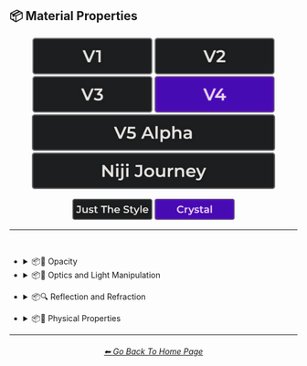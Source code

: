 <h2>📦 Material Properties</h2>

<div align="center">

[<img src="/Images/Repo_Parts/Buttons/Version_Buttons/button_version_V1_inactive.webp?raw=true" alt="MidJourney V1" height="64" />](/Pages/MJ_V1/Style_Pages/Sphere/Material_Properties.md)
[<img src="/Images/Repo_Parts/Buttons/Version_Buttons/button_version_V2_inactive.webp?raw=true" alt="MidJourney V2" height="64" />](/Pages/MJ_V2/Style_Pages/Sphere/Material_Properties.md)
[<img src="/Images/Repo_Parts/Buttons/Version_Buttons/button_version_V3_inactive.webp?raw=true" alt="MidJourney V3" height="64" />](/Pages/MJ_V3/Style_Pages/Just_The_Style/Material_Properties.md)
[<img src="/Images/Repo_Parts/Buttons/Version_Buttons/button_version_V4_active.webp?raw=true" alt="MidJourney V4" height="64" />](/Pages/MJ_V4/Style_Pages/Crystal/Material_Properties.md)
<br>
[<img src="/Images/Repo_Parts/Buttons/Version_Buttons/button_version_V5_Alpha_inactive_half.webp?raw=true" alt="MidJourney V5" height="64" />](/Pages/MJ_V5/Style_Pages/Just_The_Style/Material_Properties.md)
[<img src="/Images/Repo_Parts/Buttons/Version_Buttons/button_version_niji_inactive_half.webp?raw=true" alt="Niji Journey" height="64" />](/Pages/Niji_Journey/Style_Pages/Material_Properties.md)

[<img src="/Images/Repo_Parts/Buttons/Image_Type_Buttons/button_just_the_style_inactive.webp?raw=true" alt="Just The Style" width="140.5" />](/Pages/MJ_V4/Style_Pages/Just_The_Style/Material_Properties.md)
[<img src="/Images/Repo_Parts/Buttons/Image_Type_Buttons/button_crystal_active.webp?raw=true" alt="Crystal" width="140.5" />](/Pages/MJ_V4/Style_Pages/Crystal/Material_Properties.md)

</div>

<hr>
<br>


- <details><summary>📦🧫 Opacity</summary><p><div align="center">

	| Opacity |
	| :-: |
	| <img src="/Images/MJ_V4/V4_Alpha_3.5/Midjourney_Styles_(crystal)/Material_Properties/Crystal_Opacity.webp?raw=true" width="256" /> |
	
	<br>

	| Transparent | Translucent | Opaque |
	| :-: | :-: | :-: |
	| <img src="/Images/MJ_V4/V4_Alpha_3.5/Midjourney_Styles_(crystal)/Material_Properties/Crystal_Transparent.webp?raw=true" width="256" /> | <img src="/Images/MJ_V4/V4_Alpha_3.5/Midjourney_Styles_(crystal)/Material_Properties/Crystal_Translucent.webp?raw=true" width="256" /> | <img src="/Images/MJ_V4/V4_Alpha_3.5/Midjourney_Styles_(crystal)/Material_Properties/Crystal_Opaque.webp?raw=true" width="256" /> | 

	</div></p></details>


- <details><summary>📦🏮 Optics and Light Manipulation</summary><p><div align="center">

	| Optics | Materiality |
	| :-: | :-: |
	| <img src="/Images/MJ_V4/V4_Alpha_3.5/Midjourney_Styles_(crystal)/Material_Properties/Crystal_Optics.webp?raw=true" width="256" /> | <img src="/Images/MJ_V4/V4_Alpha_3.5/Midjourney_Styles_(crystal)/Material_Properties/Crystal_Materiality.webp?raw=true" width="256" /> |
	
	<br>

	| Scattering | Subsurface-Scattering |
	| :-: | :-: |
	| <img src="/Images/MJ_V4/V4_Alpha_3.5/Midjourney_Styles_(crystal)/Material_Properties/Crystal_Scattering.webp?raw=true" width="256" /> | <img src="/Images/MJ_V4/V4_Alpha_3.5/Midjourney_Styles_(crystal)/Material_Properties/Crystal_Subsurface-Scattering.webp?raw=true" width="256" /> |

	<br>
	
	| Ambient Occlusion | Opalescent |
	| :-: | :-: |
	| <img src="/Images/MJ_V4/V4_Alpha_3.5/Midjourney_Styles_(crystal)/Material_Properties/Crystal_Ambient_Occlusion.webp?raw=true" width="256" /> | <img src="/Images/MJ_V4/V4_Alpha_3.5/Midjourney_Styles_(crystal)/Material_Properties/Crystal_Opalescent.webp?raw=true" width="256" /> |

	
	<br>
	
	| Polarization | Polarized |
	| :-: | :-: |
	| <img src="/Images/MJ_V4/V4_Alpha_3.5/Midjourney_Styles_(crystal)/Material_Properties/Crystal_Polarization.webp?raw=true" width="256" /> | <img src="/Images/MJ_V4/V4_Alpha_3.5/Midjourney_Styles_(crystal)/Material_Properties/Crystal_Polarized.webp?raw=true" width="256" /> |
	
	<br>
	
	| Solarization | Solarized |
	| :-: | :-: |
	| <img src="/Images/MJ_V4/V4_Alpha_3.5/Midjourney_Styles_(crystal)/Material_Properties/Crystal_Solarization.webp?raw=true" width="256" /> | <img src="/Images/MJ_V4/V4_Alpha_3.5/Midjourney_Styles_(crystal)/Material_Properties/Crystal_Solarized.webp?raw=true" width="256" /> |

	<br>

	| Iridescent | Dispersion |
	| :-: | :-: |
	| <img src="/Images/MJ_V4/V4_Alpha_3.5/Midjourney_Styles_(crystal)/Material_Properties/Crystal_Iridescent.webp?raw=true" width="256" /> | <img src="/Images/MJ_V4/V4_Alpha_3.5/Midjourney_Styles_(crystal)/Material_Properties/Crystal_Dispersion.webp?raw=true" width="256" /> | 
	
	<br>
	
	| Chromatic | Prismatic |
	| :-: | :-: |
	| <img src="/Images/MJ_V4/V4_Alpha_3.5/Midjourney_Styles_(crystal)/Material_Properties/Crystal_Chromatic.webp?raw=true" width="256" /> | <img src="/Images/MJ_V4/V4_Alpha_3.5/Midjourney_Styles_(crystal)/Material_Properties/Crystal_Prismatic.webp?raw=true" width="256" /> |

	<br>

	| Glitter | Sparkly | Sparkles |
	| :-: | :-: | :-: |
	| <img src="/Images/MJ_V4/V4_Alpha_3.5/Midjourney_Styles_(crystal)/Material_Properties/Crystal_Glitter.webp?raw=true" width="256" /> | <img src="/Images/MJ_V4/V4_Alpha_3.5/Midjourney_Styles_(crystal)/Material_Properties/Crystal_Sparkly.webp?raw=true" width="256" /> | <img src="/Images/MJ_V4/V4_Alpha_3.5/Midjourney_Styles_(crystal)/Material_Properties/Crystal_Sparkles.webp?raw=true" width="256" /> |

	<br>
	
	| Scintillating |
	| :-: |
	| <img src="/Images/MJ_V4/V4_Alpha_3.6/Midjourney_Styles_(crystal)/Material_Properties/Crystal_Scintillating.webp?raw=true" width="256" /> |

	</div></p></details>

<!--
- <details><summary>📦💡 Luminescence</summary><p><div align="center">

	| Glowing | Glowing Neon | Glow-In-The-Dark |
	| :-: | :-: | :-: |
	| <img src="/Images/MJ_V4/V4_Alpha_3.5/Midjourney_Styles_(crystal)/Material_Properties/Crystal_Glowing.webp?raw=true" width="256" /> | <img src="/Images/MJ_V4/V4_Alpha_3.5/Midjourney_Styles_(crystal)/Material_Properties/Crystal_Glowing_Neon.webp?raw=true" width="256" /> | <img src="/Images/MJ_V4/V4_Alpha_3.5/Midjourney_Styles_(crystal)/Material_Properties/Crystal_Glow-In-The-Dark.webp?raw=true" width="256" /> |

	<br>

	| Radiant | Cherenkov Radiation |
	| :-: | :-: |
	| <img src="/Images/MJ_V4/V4_Alpha_3.5/Midjourney_Styles_(crystal)/Material_Properties/Crystal_Radiant.webp?raw=true" width="256" /> | <img src="/Images/MJ_V4/V4_Alpha_3.5/Midjourney_Styles_(crystal)/Material_Properties/Crystal_Cherenkov_Radiation.webp?raw=true" width="256" /> |

	<br>
	
	| Luminescence |
	| :-: |
	| <img src="/Images/MJ_V4/V4_Alpha_3.5/Midjourney_Styles_(crystal)/Material_Properties/Crystal_Luminescence.webp?raw=true" width="256" /> |

	<br>
	
	| Bioluminescence | Photoluminescence | Chemiluminescence |
	| :-: | :-: | :-: |
	| <img src="/Images/MJ_V4/V4_Alpha_3.5/Midjourney_Styles_(crystal)/Material_Properties/Crystal_Bioluminescence.webp?raw=true" width="256" /> | <img src="/Images/MJ_V4/V4_Alpha_3.5/Midjourney_Styles_(crystal)/Material_Properties/Crystal_Photoluminescence.webp?raw=true" width="256" /> | <img src="/Images/MJ_V4/V4_Alpha_3.5/Midjourney_Styles_(crystal)/Material_Properties/Crystal_Chemiluminescence.webp?raw=true" width="256" /> |
	
	<br>
	
	| Cathodoluminescence | Electroluminescence | Radioluminescence |
	| :-: | :-: | :-: |
	| <img src="/Images/MJ_V4/V4_Alpha_3.5/Midjourney_Styles_(crystal)/Material_Properties/Crystal_Cathodoluminescence.webp?raw=true" width="256" /> | <img src="/Images/MJ_V4/V4_Alpha_3.5/Midjourney_Styles_(crystal)/Material_Properties/Crystal_Electroluminescence.webp?raw=true" width="256" /> | <img src="/Images/MJ_V4/V4_Alpha_3.5/Midjourney_Styles_(crystal)/Material_Properties/Crystal_Radioluminescence.webp?raw=true" width="256" /> |
	
	<br>
	
	| Fluorescence | Phosphorescence | Thermoluminescence |
	| :-: | :-: | :-: |
	| <img src="/Images/MJ_V4/V4_Alpha_3.5/Midjourney_Styles_(crystal)/Material_Properties/Crystal_Fluorescence.webp?raw=true" width="256" /> | <img src="/Images/MJ_V4/V4_Alpha_3.5/Midjourney_Styles_(crystal)/Material_Properties/Crystal_Phosphorescence.webp?raw=true" width="256" /> | <img src="/Images/MJ_V4/V4_Alpha_3.5/Midjourney_Styles_(crystal)/Material_Properties/Crystal_Thermoluminescence.webp?raw=true" width="256" /> |

	<br>
	
	| Electrochemiluminescence | Crystalloluminescence | Piezoluminescence |
	| :-: | :-: | :-: |
	| <img src="/Images/MJ_V4/V4_Alpha_3.5/Midjourney_Styles_(crystal)/Material_Properties/Crystal_Electrochemiluminescence.webp?raw=true" width="256" /> | <img src="/Images/MJ_V4/V4_Alpha_3.5/Midjourney_Styles_(crystal)/Material_Properties/Crystal_Crystalloluminescence.webp?raw=true" width="256" /> | <img src="/Images/MJ_V4/V4_Alpha_3.5/Midjourney_Styles_(crystal)/Material_Properties/Crystal_Piezoluminescence.webp?raw=true" width="256" /> |

	<br>
	
	| Triboluminescence | Mechanoluminescence | Lyoluminescence |
	| :-: | :-: | :-: |
	| <img src="/Images/MJ_V4/V4_Alpha_3.5/Midjourney_Styles_(crystal)/Material_Properties/Crystal_Triboluminescence.webp?raw=true" width="256" /> | <img src="/Images/MJ_V4/V4_Alpha_3.5/Midjourney_Styles_(crystal)/Material_Properties/Crystal_Mechanoluminescence.webp?raw=true" width="256" /> | <img src="/Images/MJ_V4/V4_Alpha_3.5/Midjourney_Styles_(crystal)/Material_Properties/Crystal_Lyoluminescence.webp?raw=true" width="256" /> |
	
	<br>
	
	| Candoluminescence | Fractoluminescence | Sonoluminescence |
	| :-: | :-: | :-: |
	| <img src="/Images/MJ_V4/V4_Alpha_3.5/Midjourney_Styles_(crystal)/Material_Properties/Crystal_Candoluminescence.webp?raw=true" width="256" /> | <img src="/Images/MJ_V4/V4_Alpha_3.5/Midjourney_Styles_(crystal)/Material_Properties/Crystal_Fractoluminescence.webp?raw=true" width="256" /> | <img src="/Images/MJ_V4/V4_Alpha_3.5/Midjourney_Styles_(crystal)/Material_Properties/Crystal_Sonoluminescence.webp?raw=true" width="256" /> |
	
	<br>
	
	| Translucidluminescence |
	| :-: |
	| <img src="/Images/MJ_V4/V4_Alpha_3.5/Midjourney_Styles_(crystal)/Material_Properties/Crystal_Translucidluminescence.webp?raw=true" width="256" /> |

	</div></p></details>


- <details><summary>📦🌈 Chromism</summary><p><div align="center">

	| Chromism | Piezochromism | Tribochromism |
	| :-: | :-: | :-: |
	| <img src="/Images/MJ_V4/V4_Alpha_3.5/Midjourney_Styles_(crystal)/Material_Properties/Crystal_Chromism.webp?raw=true" width="256" /> | <img src="/Images/MJ_V4/V4_Alpha_3.5/Midjourney_Styles_(crystal)/Material_Properties/Crystal_Piezochromism.webp?raw=true" width="256" /> | <img src="/Images/MJ_V4/V4_Alpha_3.5/Midjourney_Styles_(crystal)/Material_Properties/Crystal_Tribochromism.webp?raw=true" width="256" /> |
	
	<br>
	
	| Metallochromism | Ionochromism | Goniochromism |
	| :-: | :-: | :-: |
	| <img src="/Images/MJ_V4/V4_Alpha_3.5/Midjourney_Styles_(crystal)/Material_Properties/Crystal_Metallochromism.webp?raw=true" width="256" /> | <img src="/Images/MJ_V4/V4_Alpha_3.5/Midjourney_Styles_(crystal)/Material_Properties/Crystal_Ionochromism.webp?raw=true" width="256" /> | <img src="/Images/MJ_V4/V4_Alpha_3.5/Midjourney_Styles_(crystal)/Material_Properties/Crystal_Goniochromism.webp?raw=true" width="256" /> |
	
	<br>
	
	| Hydrochromism | Cryochromism |
	| :-: | :-: |
	| <img src="/Images/MJ_V4/V4_Alpha_3.5/Midjourney_Styles_(crystal)/Material_Properties/Crystal_Hydrochromism.webp?raw=true" width="256" /> | <img src="/Images/MJ_V4/V4_Alpha_3.5/Midjourney_Styles_(crystal)/Material_Properties/Crystal_Cryochromism.webp?raw=true" width="256" /> |
	
	<br>
	
	| Radiochromism | Concentratochromism | Vapochromism |
	| :-: | :-: | :-: |
	| <img src="/Images/MJ_V4/V4_Alpha_3.5/Midjourney_Styles_(crystal)/Material_Properties/Crystal_Radiochromism.webp?raw=true" width="256" /> | <img src="/Images/MJ_V4/V4_Alpha_3.5/Midjourney_Styles_(crystal)/Material_Properties/Crystal_Concentratochromism.webp?raw=true" width="256" /> | <img src="/Images/MJ_V4/V4_Alpha_3.5/Midjourney_Styles_(crystal)/Material_Properties/Crystal_Vapochromism.webp?raw=true" width="256" /> |
	
	<br>
	
	| Solvatochromism | Solvatophotochromism |
	| :-: | :-: |
	| <img src="/Images/MJ_V4/V4_Alpha_3.5/Midjourney_Styles_(crystal)/Material_Properties/Crystal_Solvatochromism.webp?raw=true" width="256" /> | <img src="/Images/MJ_V4/V4_Alpha_3.5/Midjourney_Styles_(crystal)/Material_Properties/Crystal_Solvatophotochromism.webp?raw=true" width="256" /> |
	
	<br>
	
	| Thermochromism | Thermosolvatochromism | Thermochromatic |
	| :-: | :-: | :-: |
	| <img src="/Images/MJ_V4/V4_Alpha_3.5/Midjourney_Styles_(crystal)/Material_Properties/Crystal_Thermochromism.webp?raw=true" width="256" /> | <img src="/Images/MJ_V4/V4_Alpha_3.5/Midjourney_Styles_(crystal)/Material_Properties/Crystal_Thermosolvatochromism.webp?raw=true" width="256" /> | <img src="/Images/MJ_V4/V4_Alpha_3.5/Midjourney_Styles_(crystal)/Material_Properties/Crystal_Thermochromatic.webp?raw=true" width="256" /> |
	
	<br>
	
	| Photochromism | Photovoltachromism | Photoelectrochromism |
	| :-: | :-: | :-: |
	| <img src="/Images/MJ_V4/V4_Alpha_3.5/Midjourney_Styles_(crystal)/Material_Properties/Crystal_Photochromism.webp?raw=true" width="256" /> | <img src="/Images/MJ_V4/V4_Alpha_3.5/Midjourney_Styles_(crystal)/Material_Properties/Crystal_Photovoltachromism.webp?raw=true" width="256" /> | <img src="/Images/MJ_V4/V4_Alpha_3.5/Midjourney_Styles_(crystal)/Material_Properties/Crystal_Photoelectrochromism.webp?raw=true" width="256" /> |
	
	<br>
	
	| Halochromism | Halosolvatochromism |
	| :-: | :-: |
	| <img src="/Images/MJ_V4/V4_Alpha_3.5/Midjourney_Styles_(crystal)/Material_Properties/Crystal_Halochromism.webp?raw=true" width="256" /> | <img src="/Images/MJ_V4/V4_Alpha_3.5/Midjourney_Styles_(crystal)/Material_Properties/Crystal_Halosolvatochromism.webp?raw=true" width="256" /> |
	
	<br>
	
	| Cathodochromism | Amorphochromism | Sorptiochromism |
	| :-: | :-: | :-: |
	| <img src="/Images/MJ_V4/V4_Alpha_3.5/Midjourney_Styles_(crystal)/Material_Properties/Crystal_Cathodochromism.webp?raw=true" width="256" /> | <img src="/Images/MJ_V4/V4_Alpha_3.5/Midjourney_Styles_(crystal)/Material_Properties/Crystal_Amorphochromism.webp?raw=true" width="256" /> | <img src="/Images/MJ_V4/V4_Alpha_3.5/Midjourney_Styles_(crystal)/Material_Properties/Crystal_Sorptiochromism.webp?raw=true" width="256" /> |
	
	<br>
	
	| Electrochromism | Electromechanochromism |
	| :-: | :-: |
	| <img src="/Images/MJ_V4/V4_Alpha_3.5/Midjourney_Styles_(crystal)/Material_Properties/Crystal_Electrochromism.webp?raw=true" width="256" /> | <img src="/Images/MJ_V4/V4_Alpha_3.5/Midjourney_Styles_(crystal)/Material_Properties/Crystal_Electromechanochromism.webp?raw=true" width="256" /> |
	
	<br>
	
	| Magnetochromism | Mechanochromism |
	| :-: | :-: |
	| <img src="/Images/MJ_V4/V4_Alpha_3.5/Midjourney_Styles_(crystal)/Material_Properties/Crystal_Magnetochromism.webp?raw=true" width="256" /> | <img src="/Images/MJ_V4/V4_Alpha_3.5/Midjourney_Styles_(crystal)/Material_Properties/Crystal_Mechanochromism.webp?raw=true" width="256" /> |
	
	<br>
	
	| Biochromism | Bioelectrochromism |
	| :-: | :-: |
	| <img src="/Images/MJ_V4/V4_Alpha_3.5/Midjourney_Styles_(crystal)/Material_Properties/Crystal_Biochromism.webp?raw=true" width="256" /> | <img src="/Images/MJ_V4/V4_Alpha_3.5/Midjourney_Styles_(crystal)/Material_Properties/Crystal_Bioelectrochromism.webp?raw=true" width="256" /> |
	
	<br>
	
	| Chronochromism | Crystallochromism |
	| :-: | :-: |
	| <img src="/Images/MJ_V4/V4_Alpha_3.5/Midjourney_Styles_(crystal)/Material_Properties/Crystal_Chronochromism.webp?raw=true" width="256" /> | <img src="/Images/MJ_V4/V4_Alpha_3.5/Midjourney_Styles_(crystal)/Material_Properties/Crystal_Crystallochromism.webp?raw=true" width="256" /> |
	
	<br>
	
	| Rigidichromism | Aggregachromism |
	| :-: | :-: |
	| <img src="/Images/MJ_V4/V4_Alpha_3.5/Midjourney_Styles_(crystal)/Material_Properties/Crystal_Rigidichromism.webp?raw=true" width="256" /> | <img src="/Images/MJ_V4/V4_Alpha_3.5/Midjourney_Styles_(crystal)/Material_Properties/Crystal_Aggregachromism.webp?raw=true" width="256" /> |

	</div></p></details>
-->

- <details><summary>📦🔍 Reflection and Refraction</summary><p><div align="center">

	| Rough | Matte |
	| :-: | :-: |
	| <img src="/Images/MJ_V4/V4_Alpha_3.5/Midjourney_Styles_(crystal)/Material_Properties/Crystal_Rough.webp?raw=true" width="256" /> | <img src="/Images/MJ_V4/V4_Alpha_3.5/Midjourney_Styles_(crystal)/Material_Properties/Crystal_Matte.webp?raw=true" width="256" /> |
	
	<br>
	
	| Glossy | Shiny | Polished |
	| :-: | :-: | :-: |
	| <img src="/Images/MJ_V4/V4_Alpha_3.5/Midjourney_Styles_(crystal)/Material_Properties/Crystal_Glossy.webp?raw=true" width="256" /> | <img src="/Images/MJ_V4/V4_Alpha_3.5/Midjourney_Styles_(crystal)/Material_Properties/Crystal_Shiny.webp?raw=true" width="256" /> | <img src="/Images/MJ_V4/V4_Alpha_3.5/Midjourney_Styles_(crystal)/Material_Properties/Crystal_Polished.webp?raw=true" width="256" /> |
	
	<br>
	
	| Reflection | Reflective | Retroreflective |
	| :-: | :-: | :-: |
	| <img src="/Images/MJ_V4/V4_Alpha_3.5/Midjourney_Styles_(crystal)/Material_Properties/Crystal_Reflection.webp?raw=true" width="256" /> | <img src="/Images/MJ_V4/V4_Alpha_3.5/Midjourney_Styles_(crystal)/Material_Properties/Crystal_Reflective.webp?raw=true" width="256" /> | <img src="/Images/MJ_V4/V4_Alpha_3.5/Midjourney_Styles_(crystal)/Material_Properties/Crystal_Retroreflective.webp?raw=true" width="256" /> |
		
	<br>

	| Refraction | Refractive | Caustics |
	| :-: | :-: | :-: |
	| <img src="/Images/MJ_V4/V4_Alpha_3.5/Midjourney_Styles_(crystal)/Material_Properties/Crystal_Refraction.webp?raw=true" width="256" /> | <img src="/Images/MJ_V4/V4_Alpha_3.5/Midjourney_Styles_(crystal)/Material_Properties/Crystal_Refractive.webp?raw=true" width="256" /> | <img src="/Images/MJ_V4/V4_Alpha_3.5/Midjourney_Styles_(crystal)/Material_Properties/Crystal_Caustics.webp?raw=true" width="256" /> |

	<br>
	
	| Specular Highlights |
	| :-: |
	| <img src="/Images/MJ_V4/V4_Alpha_3.6/Midjourney_Styles_(crystal)/Material_Properties/Crystal_Specular_Highlights.webp?raw=true" width="256" /> |

	<br>
	
	| Glare |
	| :-: |
	| <img src="/Images/MJ_V4/V4_Alpha_3.5/Midjourney_Styles_(crystal)/Material_Properties/Crystal_Glare.webp?raw=true" width="256" /> |

	<br>
	
	| Shimmer | Shimmering | Glimmering |
	| :-: | :-: | :-: |
	| <img src="/Images/MJ_V4/V4_Alpha_3.5/Midjourney_Styles_(crystal)/Material_Properties/Crystal_Shimmer.webp?raw=true" width="256" /> | <img src="/Images/MJ_V4/V4_Alpha_3.5/Midjourney_Styles_(crystal)/Material_Properties/Crystal_Shimmering.webp?raw=true" width="256" /> | <img src="/Images/MJ_V4/V4_Alpha_3.5/Midjourney_Styles_(crystal)/Material_Properties/Crystal_Glimmering.webp?raw=true" width="256" /> |

	</div></p></details>

<!--
- <details><summary>📦❄ Phase Transitions</summary><p><div align="center">

	| Melting | Freezing |
	| :-: | :-: |
	| <img src="/Images/MJ_V4/V4_Alpha_3.5/Midjourney_Styles_(crystal)/Material_Properties/Crystal_Melting.webp?raw=true" width="256" /> | <img src="/Images/MJ_V4/V4_Alpha_3.5/Midjourney_Styles_(crystal)/Material_Properties/Crystal_Freezing.webp?raw=true" width="256" /> |

	<br>

	| Vaporization | Condensation |
	| :-: | :-: |
	| <img src="/Images/MJ_V4/V4_Alpha_3.5/Midjourney_Styles_(crystal)/Material_Properties/Crystal_Vaporization.webp?raw=true" width="256" /> | <img src="/Images/MJ_V4/V4_Alpha_3.5/Midjourney_Styles_(crystal)/Material_Properties/Crystal_Condensation.webp?raw=true" width="256" /> |

	<br>

	| Sublimation | Deposition |
	| :-: | :-: |
	| <img src="/Images/MJ_V4/V4_Alpha_3.5/Midjourney_Styles_(crystal)/Material_Properties/Crystal_Sublimation.webp?raw=true" width="256" /> | <img src="/Images/MJ_V4/V4_Alpha_3.5/Midjourney_Styles_(crystal)/Material_Properties/Crystal_Deposition.webp?raw=true" width="256" /> |

	<br>

	| Ionization | Deionization |
	| :-: | :-: |
	| <img src="/Images/MJ_V4/V4_Alpha_3.5/Midjourney_Styles_(crystal)/Material_Properties/Crystal_Ionization.webp?raw=true" width="256" /> | <img src="/Images/MJ_V4/V4_Alpha_3.5/Midjourney_Styles_(crystal)/Material_Properties/Crystal_Deionization.webp?raw=true" width="256" /> |

	</div></p></details>


- <details><summary>📦🗺 Texture Maps</summary><p><div align="center">

	| Bump Map | Bump Mapped | Bump Mapping |
	| :-: | :-: | :-: |
	| <img src="/Images/MJ_V4/V4_Alpha_3.5/Midjourney_Styles_(crystal)/Material_Properties/Crystal_Bump_Map.webp?raw=true" width="256" /> | <img src="/Images/MJ_V4/V4_Alpha_3.5/Midjourney_Styles_(crystal)/Material_Properties/Crystal_Bump_Mapped.webp?raw=true" width="256" /> | <img src="/Images/MJ_V4/V4_Alpha_3.5/Midjourney_Styles_(crystal)/Material_Properties/Crystal_Bump_Mapping.webp?raw=true" width="256" /> |
	
	<br>
	
	| Normal Map | Depth Map | Displacement Map |
	| :-: | :-: | :-: |
	| <img src="/Images/MJ_V4/V4_Alpha_3.5/Midjourney_Styles_(crystal)/Material_Properties/Crystal_Normal_Map.webp?raw=true" width="256" /> | <img src="/Images/MJ_V4/V4_Alpha_3.5/Midjourney_Styles_(crystal)/Material_Properties/Crystal_Depth_Map.webp?raw=true" width="256" /> | <img src="/Images/MJ_V4/V4_Alpha_3.5/Midjourney_Styles_(crystal)/Material_Properties/Crystal_Displacement_Map.webp?raw=true" width="256" /> |

	</div></p></details>


- <details><summary>📦🧊 Softness and Hardness</summary><p><div align="center">

	| Soft | Hard |
	| :-: | :-: |
	| <img src="/Images/MJ_V4/V4_Alpha_3.5/Midjourney_Styles_(crystal)/Material_Properties/Crystal_Soft.webp?raw=true" width="256" /> | <img src="/Images/MJ_V4/V4_Alpha_3.5/Midjourney_Styles_(crystal)/Material_Properties/Crystal_Hard.webp?raw=true" width="256" /> |

	<br>

	| Soft Body | Squishy |
	| :-: | :-: |
	| <img src="/Images/MJ_V4/V4_Alpha_3.5/Midjourney_Styles_(crystal)/Material_Properties/Crystal_Soft_Body.webp?raw=true" width="256" /> | <img src="/Images/MJ_V4/V4_Alpha_3.5/Midjourney_Styles_(crystal)/Material_Properties/Crystal_Squishy.webp?raw=true" width="256" /> |

	</div></p></details>
-->

- <details><summary>📦🧽 Physical Properties</summary><p><div align="center">

	| Blobby | Blobs |
	| :-: | :-: |
	| <img src="/Images/MJ_V4/V4_Alpha_3.5/Midjourney_Styles_(crystal)/Material_Properties/Crystal_Blobby.webp?raw=true" width="256" /> | <img src="/Images/MJ_V4/V4_Alpha_3.5/Midjourney_Styles_(crystal)/Material_Properties/Crystal_Blobs.webp?raw=true" width="256" /> |

	<br>
	
	| Cracks | Cracked |
	| :-: | :-: |
	| <img src="/Images/MJ_V4/V4_Alpha_3.5/Midjourney_Styles_(crystal)/Material_Properties/Crystal_Cracks.webp?raw=true" width="256" /> | <img src="/Images/MJ_V4/V4_Alpha_3.5/Midjourney_Styles_(crystal)/Material_Properties/Crystal_Cracked.webp?raw=true" width="256" /> |
	
	<br>
	
	| Corroded |
	| :-: |
	| <img src="/Images/MJ_V4/V4_Alpha_3.6/Midjourney_Styles_(crystal)/Material_Properties/Crystal_Corroded.webp?raw=true" width="256" /> |

	<br>
	
	| Dirty | With Imperfections |
	| :-: | :-: |
	| <img src="/Images/MJ_V4/V4_Alpha_3.5/Midjourney_Styles_(crystal)/Material_Properties/Crystal_Dirty.webp?raw=true" width="256" /> | <img src="/Images/MJ_V4/V4_Alpha_3.5/Midjourney_Styles_(crystal)/Material_Properties/Crystal_With_Imperfections.webp?raw=true" width="256" /> |

	<br>

	| Carbonated | Effervescent |
	| :-: | :-: |
	| <img src="/Images/MJ_V4/V4_Alpha_3.5/Midjourney_Styles_(crystal)/Material_Properties/Crystal_Carbonated.webp?raw=true" width="256" /> | <img src="/Images/MJ_V4/V4_Alpha_3.5/Midjourney_Styles_(crystal)/Material_Properties/Crystal_Effervescent.webp?raw=true" width="256" /> |
	
	<br>
	
	| Icy | Charred |
	| :-: | :-: |
	| <img src="/Images/MJ_V4/V4_Alpha_3.5/Midjourney_Styles_(crystal)/Material_Properties/Crystal_Icy.webp?raw=true" width="256" /> | <img src="/Images/MJ_V4/V4_Alpha_3.5/Midjourney_Styles_(crystal)/Material_Properties/Crystal_Charred.webp?raw=true" width="256" /> |
	
	<br>
	
	| Corrugated | Perforated |
	| :-: | :-: |
	| <img src="/Images/MJ_V4/V4_Alpha_3.5/Midjourney_Styles_(crystal)/Material_Properties/Crystal_Corrugated.webp?raw=true" width="256" /> | <img src="/Images/MJ_V4/V4_Alpha_3.5/Midjourney_Styles_(crystal)/Material_Properties/Crystal_Perforated.webp?raw=true" width="256" /> |
	
	<br>
	
	| Hydrophobic |
	| :-: |
	| <img src="/Images/MJ_V4/V4_Alpha_3.5/Midjourney_Styles_(crystal)/Material_Properties/Crystal_Hydrophobic.webp?raw=true" width="256" /> |
	
	<br>
	
	| Flowing |
	| :-: |
	| <img src="/Images/MJ_V4/V4_Alpha_3.6/Midjourney_Styles_(crystal)/Material_Properties/Crystal_Flowing.webp?raw=true" width="256" /> |

	</div></p></details>

<!--
- <details><summary>📦 Other Material Properties</summary><p><div align="center">

	| Anisotropy |
	| :-: |
	| <img src="/Images/MJ_V4/V4_Alpha_3.5/Midjourney_Styles_(crystal)/Material_Properties/Crystal_Anisotropy.webp?raw=true" width="256" /> |

	</div></p></details>
-->

<hr><!--------------->
<div align="center">
<h6><a href="/README.md">⬅ Go Back To Home Page</a></h6>
</div>